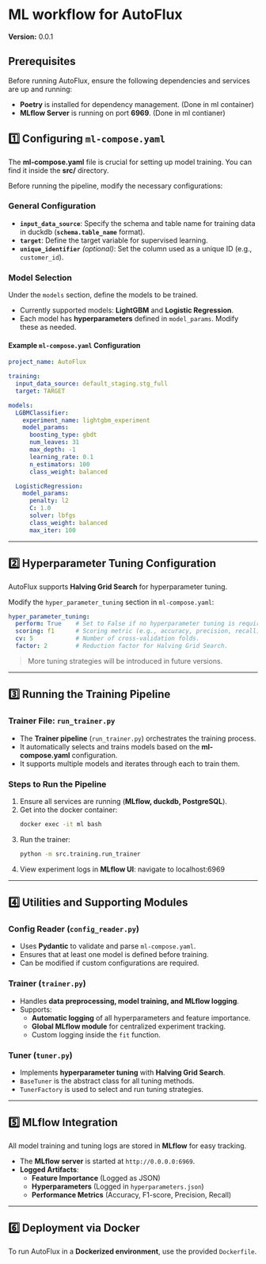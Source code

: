 # ML workflow for AutoFlux

**Version:** 0.0.1  

## **Prerequisites**
Before running AutoFlux, ensure the following dependencies and services are up and running:
- **Poetry** is installed for dependency management. (Done in ml container)
- **MLflow Server** is running on port **6969**. (Done in ml contianer)

## **1️⃣ Configuring `ml-compose.yaml`**
The **ml-compose.yaml** file is crucial for setting up model training. You can find it inside the **src/** directory.  

Before running the pipeline, modify the necessary configurations:

### **General Configuration**
- **`input_data_source`**: Specify the schema and table name for training data in duckdb (**`schema.table_name`** format).  
- **`target`**: Define the target variable for supervised learning.  
- **`unique_identifier`** *(optional)*: Set the column used as a unique ID (e.g., `customer_id`).

### **Model Selection**
Under the `models` section, define the models to be trained.  
- Currently supported models: **LightGBM** and **Logistic Regression**.  
- Each model has **hyperparameters** defined in `model_params`. Modify these as needed.

#### **Example `ml-compose.yaml` Configuration**
```yaml
project_name: AutoFlux

training:
  input_data_source: default_staging.stg_full
  target: TARGET

models:
  LGBMClassifier:
    experiment_name: lightgbm_experiment
    model_params:
      boosting_type: gbdt
      num_leaves: 31
      max_depth: -1
      learning_rate: 0.1
      n_estimators: 100
      class_weight: balanced

  LogisticRegression:
    model_params:
      penalty: l2
      C: 1.0
      solver: lbfgs
      class_weight: balanced
      max_iter: 100
```

---

## **2️⃣ Hyperparameter Tuning Configuration**
AutoFlux supports **Halving Grid Search** for hyperparameter tuning.

Modify the `hyper_parameter_tuning` section in `ml-compose.yaml`:
```yaml
hyper_parameter_tuning:
  perform: True    # Set to False if no hyperparameter tuning is required.
  scoring: f1      # Scoring metric (e.g., accuracy, precision, recall).
  cv: 5            # Number of cross-validation folds.
  factor: 2        # Reduction factor for Halving Grid Search.
```
> More tuning strategies will be introduced in future versions.

---

## **3️⃣ Running the Training Pipeline**
### **Trainer File: `run_trainer.py`**
- The **Trainer pipeline** (`run_trainer.py`) orchestrates the training process.
- It automatically selects and trains models based on the **ml-compose.yaml** configuration.
- It supports multiple models and iterates through each to train them.

### **Steps to Run the Pipeline**
1. Ensure all services are running (**MLflow, duckdb, PostgreSQL**).
2. Get into the docker container:
   ```bash
   docker exec -it ml bash
   ```
3. Run the trainer:
   ```bash
   python -m src.training.run_trainer
   ```
4. View experiment logs in **MLflow UI**:
   navigate to localhost:6969

---

## **4️⃣ Utilities and Supporting Modules**
### **Config Reader (`config_reader.py`)**
- Uses **Pydantic** to validate and parse `ml-compose.yaml`.  
- Ensures that at least one model is defined before training.  
- Can be modified if custom configurations are required.

### **Trainer (`trainer.py`)**
- Handles **data preprocessing, model training, and MLflow logging**.
- Supports:
  - **Automatic logging** of all hyperparameters and feature importance.
  - **Global MLflow module** for centralized experiment tracking.
  - Custom logging inside the `fit` function.

### **Tuner (`tuner.py`)**
- Implements **hyperparameter tuning** with **Halving Grid Search**.
- `BaseTuner` is the abstract class for all tuning methods.
- `TunerFactory` is used to select and run tuning strategies.

---

## **5️⃣ MLflow Integration**
All model training and tuning logs are stored in **MLflow** for easy tracking.  
- The **MLflow server** is started at `http://0.0.0.0:6969`.  
- **Logged Artifacts**:
  - **Feature Importance** (Logged as JSON)
  - **Hyperparameters** (Logged in `hyperparameters.json`)
  - **Performance Metrics** (Accuracy, F1-score, Precision, Recall)

---

## **6️⃣ Deployment via Docker**
To run AutoFlux in a **Dockerized environment**, use the provided `Dockerfile`.